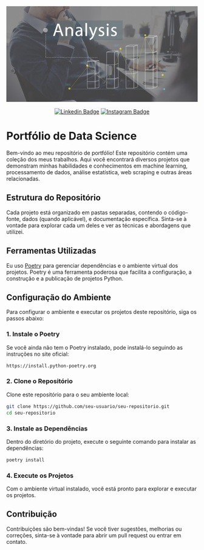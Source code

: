 
<div style="text-align: center;">
  <img src="images/data-science-portifolio-readme.jpg" alt="👋 Hi there! I'm Guilherme Cavalheri)" title="👋 Hi there! I'm Guilherme Cavalheri)"/>
</div>

<div align="center">
  
  [![Linkedin Badge](https://img.shields.io/badge/LinkedIn-0077B5?style=flat-square&logo=Linkedin&logoColor=white&link=https://www.linkedin.com/in/guilherme-cavalheri/)](https://www.linkedin.com/in/guilherme-cavalheri/)
  [![Instagram Badge](https://img.shields.io/badge/Instagram-E4405F?style=flat-square&logo=instagram&logoColor=white)](https://www.instagram.com/guicavalheri)
</div>


# Portfólio de Data Science

Bem-vindo ao meu repositório de portfólio! Este repositório contém uma coleção dos meus trabalhos. Aqui você encontrará diversos projetos que demonstram minhas habilidades e conhecimentos em machine learning, processamento de dados, análise estatística, web scraping e outras áreas relacionadas.


## Estrutura do Repositório

Cada projeto está organizado em pastas separadas, contendo o código-fonte, dados (quando aplicável), e documentação específica. Sinta-se à vontade para explorar cada um deles e ver as técnicas e abordagens que utilizei.

## Ferramentas Utilizadas

Eu uso [Poetry](https://python-poetry.org/) para gerenciar dependências e o ambiente virtual dos projetos. Poetry é uma ferramenta poderosa que facilita a configuração, a construção e a publicação de projetos Python.

## Configuração do Ambiente

Para configurar o ambiente e executar os projetos deste repositório, siga os passos abaixo:

### 1. Instale o Poetry

Se você ainda não tem o Poetry instalado, pode instalá-lo seguindo as instruções no site oficial:

```sh
https://install.python-poetry.org
```

### 2. Clone o Repositório
Clone este repositório para o seu ambiente local:

```sh
git clone https://github.com/seu-usuario/seu-repositorio.git
cd seu-repositorio
```
### 3. Instale as Dependências
Dentro do diretório do projeto, execute o seguinte comando para instalar as dependências:

```sh
poetry install
```

### 4. Execute os Projetos
Com o ambiente virtual instalado, você está pronto para explorar e executar os projetos.


## Contribuição
Contribuições são bem-vindas! Se você tiver sugestões, melhorias ou correções, sinta-se à vontade para abrir um pull request ou entrar em contato.